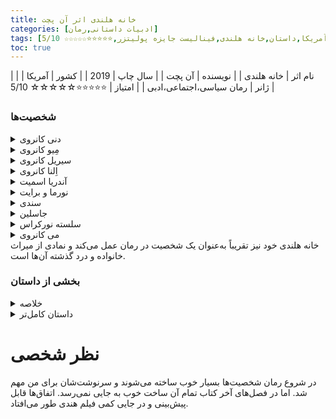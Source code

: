 ```yaml
---
title: خانه هلندی اثر آن پچت
categories: [ادبیات داستانی,رمان]
tags: [رمان,آمریکا,داستان,خانه هلندی,فینالیست جایزه پولیتزر,⭐⭐⭐⭐⭐☆☆☆☆☆ 5/10]
toc: true
---
```


| نام اثر | خانه هلندی |
| نویسنده | آن پچت |
| سال چاپ | 2019  |
| کشور | آمریکا  |
| ژانر | رمان سیاسی،اجتماعی،ادبی  |
| امتیاز | ⭐⭐⭐⭐⭐☆☆☆☆☆ 5/10  |


### شخصیت‌ها
<details>
  <summary>دنی کانروی</summary>
راوی داستان و یکی از شخصیت‌های اصلی. او به زندگی‌اش و اهمیت خانه هلندی که در آن بزرگ شده است، می‌پردازد
</details>
<details>
  <summary>مِیو کانروی</summary>
خواهر بزرگتر دنی. او به شدت محافظ دنی است و پس از ترک مادرشان، نقش مادر را برای او ایفا می‌کند.
</details>
<details>
  <summary>سیریل کانروی</summary>
پدر دنی و میو، یک سرمایه‌دار موفق در زمینه املاک که خانه هلندی را به عنوان نمادی از ثروتش خریداری می‌کند.
</details>
<details>
  <summary>اِلنا کانروی</summary>
مادر دنی و میو که خانواده را ترک می‌کند تا زندگی‌ای مملو از خیریه و از خودگذشتگی دنبال کند، و این عمل تأثیر عمیقی بر فرزندانش می‌گذارد.
</details>
<details>
  <summary>آندریا اسمیت</summary>
آندریا اسمیت – همسر دوم سیریل که به خانه هلندی نقل مکان می‌کند و باعث تنش در خانواده می‌شود. او به عنوان شخصیتی خودخواه و مادی‌گرا به تصویر کشیده شده است.
</details>
<details>
  <summary>نورما و برایت</summary>
دختران آندریا از ازدواج قبلی‌اش که همراه با دنی و میو پس از ازدواج مجدد پدرشان در خانه هلندی زندگی می‌کنند.
</details>
<details>
  <summary>سندی</summary>
خدمتکار قدیمی خانواده کانروی. او حتی پس از این‌که میو و دنی از خانه هلندی بیرون می‌روند، به کار برای خانواده ادامه می‌دهد.
</details>
<details>
  <summary>جاسلین</summary>
آشپز در خانه هلندی که همچون سندی به میو و دنی وفادار است.
</details>
<details>
  <summary>سلسته نورکراس</summary>
همسر دنی که رابطه‌اش با او به دلیل دلبستگی طولانی‌مدت دنی به خانه هلندی و پیوند عمیقش با میو پیچیده است.
</details>
<details>
  <summary>می کانروی</summary>
دختر دنی و سلسته. زندگی او تحت تأثیر میراث خانه هلندی و تاریخ خانوادگی‌شان شکل می‌گیرد.
</details>
خانه هلندی خود نیز تقریباً به‌عنوان یک شخصیت در رمان عمل می‌کند و نمادی از میراث خانواده و درد گذشته آن‌ها است.

### بخشی از داستان

<details>
  <summary>خلاصه</summary>

خانه هلندی عمارتی‌ست واقع در پارک الکینز، پنسیلوانیا در حومهٔ فیلادلفیا. خانواده فن هوبیک، زن و شوهری با اصالت هلندی که ثروت خود را در صنعت دخانیات به دست آورده بودند، این خانه را در سال ۱۹۲۲ ساختند. ملّاکی خود ساخته و موفق به نام سیریل کانروی در سال ۱۹۴۶ این عمارت را خرید تا همسرش النا را غافلگیر کند. فرزندان آنها، دنی و مِیو در خانه هلندی بزرگ شدند. النا خانه هلندی را دوست ندارد و وقتی دنی ۳ ساله و مِیو ۱۰ ساله است، خانواده‌اش را رها می‌کند تا به فقرای هند کمک کند. پس از فوت سیریل، نامادری بچه‌ها، آندره، دنی و میو را از خانه بیرون می‌کند. این خواهر و برادر که دیگر کسی را ندارند باید به یکدیگر تکیه کنند. میو با تتمه ارثیه‌شان دنی را به مدرسه شبانه‌روزی چوت رزمری هال، دانشگاه کلمبیا و دانشکده پزشکی می‌فرستد. دنی، با این که علاقه‌ای به طبابت ندارد، برای جلب رضایت میو دانشکده پزشکی را تمام می‌کند. راوی این رمان دنی کانروی در بزرگسالی‌ست.
</details>

<details>
  <summary>داستان کامل‌تر</summary>
دنی کانروی در یک عمارت بزرگ و پر زرق و برق به نام "خانه هلندی" در الکینز پارک، پنسیلوانیا بزرگ می‌شود. او تحت سرپرستی پدرش که سرمایه‌گذار املاک است و خواهر بزرگترش میو زندگی می‌کند؛ مادرشان سال‌ها پیش خانواده را ترک کرده بود.

پدر دنی، سیریل، مردی است که از نظر عاطفی فاصله‌دار است اما فرزندانش را به خوبی با کارش که شامل سرمایه‌گذاری در املاک و مدیریت مستغلات می‌شود، آشنا می‌کند. سیریل به زودی آنها را با زنی جوان‌تر به نام آندریا، که خود دو دختر به نام‌های نورما و برایت دارد، آشنا می‌کند. با وجود اینکه دنی و میو از آندریا خوششان نمی‌آید، اما سیریل با او ازدواج می‌کند زیرا آنها به خاطر علاقه‌شان به خانه هلندی با یکدیگر پیوند برقرار کرده بودند.

با این حال، ازدواج سیریل و آندریا موفقیت‌آمیز نیست و آندریا فاصله‌ای میان خود و فرزندان کانروی حفظ می‌کند. وقتی دنی ۱۵ ساله و میو ۲۲ ساله است، پدرشان ناگهان بر اثر حمله قلبی در محل کار فوت می‌کند. کارکنانش ابتدا با میو تماس می‌گیرند و سپس او دنی را خبر می‌کند، اما هیچ‌کس به آندریا خبر نمی‌دهد تا بعداً. دو هفته بعد، آندریا، پس از اطمینان از اینکه تمام اموال شوهرش به او منتقل شده است، دنی را از خانه بیرون می‌کند و خدمتکار و آشپز که نقش مادری جایگزین برای فرزندان کانروی داشتند را اخراج می‌کند. میو که از این موضوع خشمگین است، متوجه می‌شود که تنها چیزی که او ممکن است به آن دسترسی داشته باشد، صندوقی برای تحصیل است که به نام‌های دنی، نورما و برایت ایجاد شده است. میو تصمیم می‌گیرد دنی را به گران‌ترین مدارس بفرستد تا این صندوق را تخلیه کند و دنی را به مدارس چوئت رزمری هال، دانشگاه کلمبیا و مدرسه پزشکی کلمبیا می‌فرستد.

در حین تحصیل در مدرسه پزشکی، دنی با سلست آشنا می‌شود؛ زنی باهوش که خود می‌توانست پزشک شود اما به دلیل شرایط زمانی، تصمیم می‌گیرد همسر یک پزشک شود. دنی زمانی شوکه می‌شود که سلست در سال اول تحصیل پیشنهاد ازدواج می‌دهد، اما او تصمیم می‌گیرد این کار را نکند، تصمیمی که سلست آن را به گردن میو می‌اندازد. دنی تحصیلات پزشکی خود را به پایان می‌رساند، در حالی که رویای مالکیت یک امپراتوری املاک را در سر دارد. درست قبل از اینکه بخواهد تصمیمات فارغ‌التحصیلی خود را بگیرد، دو پارکینگ را خریداری و سپس بلافاصله به فروش می‌رساند و از این طریق پول به‌دست می‌آورد. او از این پول برای شروع یک حرفه موفق در زمینه املاک استفاده می‌کند. سپس با سلست ازدواج می‌کند. آنها دو فرزند دارند: دختری به نام می و پسری به نام کوین. با وجود موفقیت مالی دنی، سلست به تدریج از اینکه دنی هرگز از مدرک پزشکی خود استفاده نکرده است ناراحت می‌شود و تقصیر مشکلات ازدواجشان را بر گردن میو می‌اندازد.

سال‌ها دنی و میو عادت می‌کنند که به خانه هلندی بروند و بیرون آن بنشینند و خاطرات کودکی‌شان را مرور کنند. وقتی هر دو در دهه ۴۰ زندگی‌شان هستند، سرانجام آندریا را بیرون از خانه می‌بینند و متوجه می‌شوند که درگیر گذشته شده‌اند و تصمیم می‌گیرند دیگر به خانه هلندی نیایند. چند سال بعد، میو دچار حمله قلبی می‌شود و به تعجب دنی و میو، مادرشان النا بازمی‌گردد تا از میو پرستاری کند. دنی هنوز از مادرش، که هیچ خاطره‌ای از او ندارد، خشمگین است، اما میو با حضور او جان تازه‌ای می‌گیرد. آنها می‌فهمند که النا خانه هلندی را به این دلیل ترک کرده است که از زندگی در این ثروت احساس ناراحتی می‌کرده و سال‌های بعد از ترک خانواده را به خدمت به فقرا سپری کرده است. به مدت یک سال، میو و مادرشان در هماهنگی زندگی می‌کنند. یک روز که دنی به ملاقات آنها می‌آید، مادرشان به طور ناگهانی پیشنهاد می‌کند که به خانه هلندی بروند، اگرچه دنی و میو مخالف این کار هستند.

در خانه هلندی، آنها بلافاصله آندریا را می‌بینند که دنی را با پدرش اشتباه می‌گیرد. آنها می‌فهمند که آندریا از زوال عقل رنج می‌برد. مادرشان تصمیم می‌گیرد در خانه بماند و از آندریا پرستاری کند، که این موضوع باعث وحشت میو می‌شود. چند ماه بعد، میو به طور ناگهانی می‌میرد. النا همچنان از آندریا پرستاری می‌کند و دنی تا حدی او را مقصر مرگ خواهرش می‌داند.

پس از مرگ میو، دنی و سلست سرانجام طلاق می‌گیرند و او وقت بیشتری را در خانه هلندی می‌گذراند. او می‌فهمد که خواهر ناتنی‌اش، نورما، مجبور شده است پزشک شود تا با دنی رقابت کند و خواهر ناتنی کوچکترش، برایت، پس از اتفاقاتی که برای فرزندان کانروی افتاد، از مادرش جدا شده است. کارکنان سابق خانه بازمی‌گردند تا در خانه هلندی کار کنند و دنی فرزندانش را برای بازدید به آنجا می‌آورد؛ جایی که دختر بزرگترش، می، عاشق خانه می‌شود.

سرانجام آندریا می‌میرد و می از نورما درخواست می‌کند که خانه را چند سال نفروشد تا زمانی که او به اندازه کافی ثروتمند شود که بتواند آن را بخرد. به تعجب همه، می به سرعت به یک بازیگر موفق و ثروتمند تبدیل می‌شود و موفق به خرید خانه هلندی می‌شود. با اینکه دنی و میو دوران کودکی تنهایی در آن خانه داشتند، می از آن برای میزبانی از افراد ثروتمند و مشهور استفاده می‌کند.
</details>

# نظر شخصی

در شروع رمان شخصیت‌ها بسیار خوب ساخته می‌شوند و سرنوشت‌شان برای من مهم شد. اما در فصل‌های آخر کتاب تمام آن ساخت خوب به جایی نمی‌رسد. اتفاق‌ها قابل پیش‌بینی و در جایی کمی فیلم هندی طور می‌افتاد.